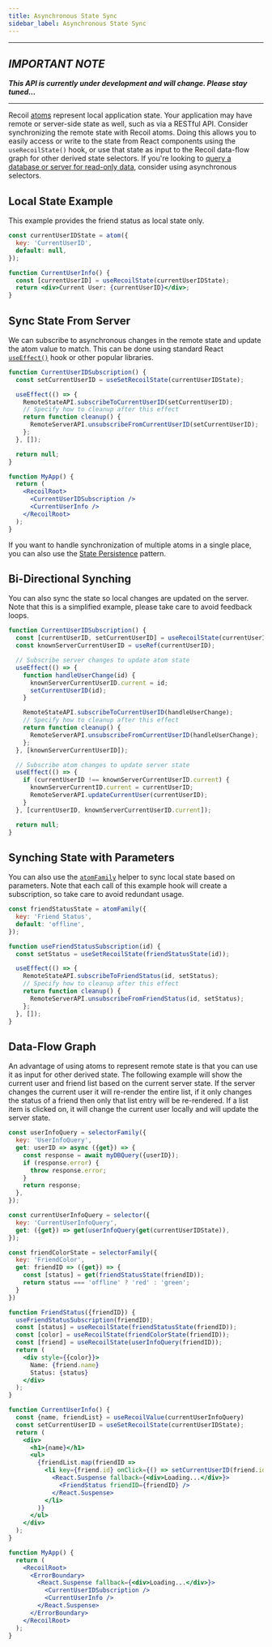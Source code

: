 ```yaml
---
title: Asynchronous State Sync
sidebar_label: Asynchronous State Sync
---
```


----
## *IMPORTANT NOTE*
***This API is currently under development and will change.  Please stay tuned...***

----

Recoil [atoms](/docs/api-reference/core/atom) represent local application state.  Your application may have remote or server-side state as well, such as via a RESTful API.  Consider synchronizing the remote state with Recoil atoms.  Doing this allows you to easily access or write to the  state from React components using the `useRecoilState()` hook, or use that state as input to the Recoil data-flow graph for other derived state selectors.  If you're looking to [query a database or server for read-only data](asynchronous-data-queries), consider using asynchronous selectors.

## Local State Example

This example provides the friend status as local state only.

```jsx
const currentUserIDState = atom({
  key: 'CurrentUserID',
  default: null,
});

function CurrentUserInfo() {
  const [currentUserID] = useRecoilState(currentUserIDState);
  return <div>Current User: {currentUserID}</div>;
}
```

## Sync State From Server

We can subscribe to asynchronous changes in the remote state and update the atom value to match.  This can be done using standard React [`useEffect()`](https://reactjs.org/docs/hooks-reference.html#useeffect) hook or other popular libraries.

```jsx
function CurrentUserIDSubscription() {
  const setCurrentUserID = useSetRecoilState(currentUserIDState);

  useEffect(() => {
    RemoteStateAPI.subscribeToCurrentUserID(setCurrentUserID);
    // Specify how to cleanup after this effect
    return function cleanup() {
      RemoteServerAPI.unsubscribeFromCurrentUserID(setCurrentUserID);
    };
  }, []);

  return null;
}

function MyApp() {
  return (
    <RecoilRoot>
      <CurrentUserIDSubscription />
      <CurrentUserInfo />
    </RecoilRoot>
  );
}
```

If you want to handle synchronization of multiple atoms in a single place, you can also use the [State Persistence](persistence) pattern.

## Bi-Directional Synching

You can also sync the state so local changes are updated on the server.  Note that this is a simplified example, please take care to avoid feedback loops.

```jsx
function CurrentUserIDSubscription() {
  const [currentUserID, setCurrentUserID] = useRecoilState(currentUserIDState);
  const knownServerCurrentUserID = useRef(currentUserID);

  // Subscribe server changes to update atom state
  useEffect(() => {
    function handleUserChange(id) {
      knownServerCurrentUserID.current = id;
      setCurrentUserID(id);
    }

    RemoteStateAPI.subscribeToCurrentUserID(handleUserChange);
    // Specify how to cleanup after this effect
    return function cleanup() {
      RemoteServerAPI.unsubscribeFromCurrentUserID(handleUserChange);
    };
  }, [knownServerCurrentUserID]);

  // Subscribe atom changes to update server state
  useEffect(() => {
    if (currentUserID !== knownServerCurrentUserID.current) {
      knownServerCurrentID.current = currentUserID;
      RemoteServerAPI.updateCurrentUser(currentUserID);
    }
  }, [currentUserID, knownServerCurrentUserID.current]);

  return null;
}
```

## Synching State with Parameters

You can also use the [`atomFamily`](/docs/api-reference/utils/atomFamily) helper to sync local state based on parameters.  Note that each call of this example hook will create a subscription, so take care to avoid redundant usage.

```jsx
const friendStatusState = atomFamily({
  key: 'Friend Status',
  default: 'offline',
});

function useFriendStatusSubscription(id) {
  const setStatus = useSetRecoilState(friendStatusState(id));

  useEffect(() => {
    RemoteStateAPI.subscribeToFriendStatus(id, setStatus);
    // Specify how to cleanup after this effect
    return function cleanup() {
      RemoteServerAPI.unsubscribeFromFriendStatus(id, setStatus);
    };
  }, []);
}
```

## Data-Flow Graph

An advantage of using atoms to represent remote state is that you can use it as input for other derived state.  The following example will show the current user and friend list based on the current server state.  If the server changes the current user it will re-render the entire list, if it only changes the status of a friend then only that list entry will be re-rendered.  If a list item is clicked on, it will change the current user locally and will update the server state.

```jsx
const userInfoQuery = selectorFamily({
  key: 'UserInfoQuery',
  get: userID => async ({get}) => {
    const response = await myDBQuery({userID});
    if (response.error) {
      throw response.error;
    }
    return response;
  },
});

const currentUserInfoQuery = selector({
  key: 'CurrentUserInfoQuery',
  get: ({get}) => get(userInfoQuery(get(currentUserIDState)),
});

const friendColorState = selectorFamily({
  key: 'FriendColor',
  get: friendID => ({get}) => {
    const [status] = get(friendStatusState(friendID));
    return status === 'offline' ? 'red' : 'green';
  }
})

function FriendStatus({friendID}) {
  useFriendStatusSubscription(friendID);
  const [status] = useRecoilState(friendStatusState(friendID));
  const [color] = useRecoilState(friendColorState(friendID));
  const [friend] = useRecoilState(userInfoQuery(friendID));
  return (
    <div style={{color}}>
      Name: {friend.name}
      Status: {status}
    </div>
  );
}

function CurrentUserInfo() {
  const {name, friendList} = useRecoilValue(currentUserInfoQuery)
  const setCurrentUserID = useSetRecoilState(currentUserIDState);
  return (
    <div>
      <h1>{name}</h1>
      <ul>
        {friendList.map(friendID =>
          <li key={friend.id} onClick={() => setCurrentUserID(friend.id)}>
            <React.Suspense fallback={<div>Loading...</div>}>
              <FriendStatus friendID={friendID} />
            </React.Suspense>
          </li>
        )}
      </ul>
    </div>
  );
}

function MyApp() {
  return (
    <RecoilRoot>
      <ErrorBoundary>
        <React.Suspense fallback={<div>Loading...</div>}>
          <CurrentUserIDSubscription />
          <CurrentUserInfo />
        </React.Suspense>
      </ErrorBoundary>
    </RecoilRoot>
  );
}
```
